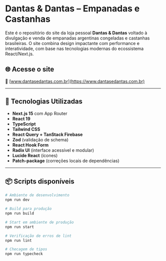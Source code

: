 # Dantas & Dantas – Empanadas e Castanhas

Este é o repositório do site da loja pessoal **Dantas & Dantas** voltado à divulgação e venda de empanadas argentinas congeladas e castanhas brasileiras. O site combina design impactante com performance e interatividade, com base nas tecnologias modernas do ecossistema React/Next.js.

## 🌐 Acesse o site

🔗 [www.dantasedantas.com.br](https://www.dantasedantas.com.br)

---

## 🚀 Tecnologias Utilizadas

- **Next.js 15** com App Router
- **React 19**
- **TypeScript**
- **Tailwind CSS**
- **React Query + TanStack Firebase**
- **Zod** (validação de schema)
- **React Hook Form**
- **Radix UI** (interface acessível e modular)
- **Lucide React** (ícones)
- **Patch-package** (correções locais de dependências)

---

## 📦 Scripts disponíveis

```bash
# Ambiente de desenvolvimento
npm run dev

# Build para produção
npm run build

# Start em ambiente de produção
npm run start

# Verificação de erros de lint
npm run lint

# Checagem de tipos
npm run typecheck
